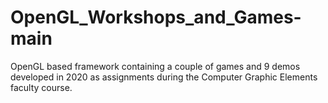 # OpenGL_Workshops_and_Games-main
OpenGL based framework containing a couple of games and 9 demos developed in 2020 as assignments during the Computer Graphic Elements faculty course.
